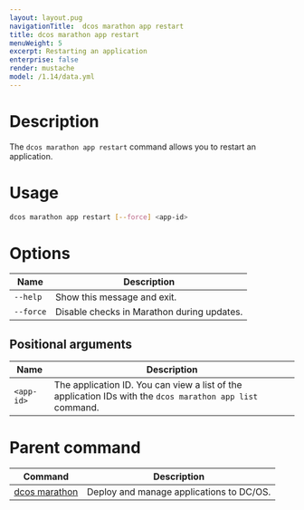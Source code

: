 ```yaml
---
layout: layout.pug
navigationTitle:  dcos marathon app restart
title: dcos marathon app restart
menuWeight: 5
excerpt: Restarting an application
enterprise: false
render: mustache
model: /1.14/data.yml
---
```



# Description

The `dcos marathon app restart` command allows you to restart an application.

# Usage

```bash
dcos marathon app restart [--force] <app-id>
```

# Options

| Name |  Description |
|---------|-------------|
| `--help`   |  Show this message and exit. |
| `--force`   |  Disable checks in Marathon during updates. |

## Positional arguments

| Name |  Description |
|---------|-------------|
| `<app-id>`   |  The application ID.  You can view a list of the application IDs with the `dcos marathon app list` command. |

# Parent command

| Command | Description |
|---------|-------------|
| [dcos marathon](/1.14/cli/command-reference/dcos-marathon/) | Deploy and manage applications to DC/OS. |


